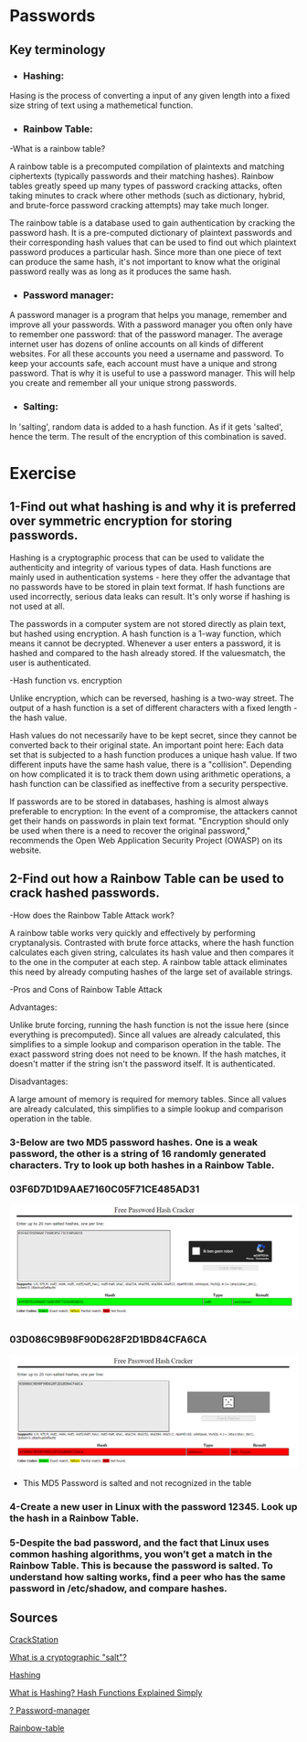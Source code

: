 # Passwords


## Key terminology

- ### Hashing: 

Hasing is the process of converting a input of any given length into a fixed size string of text using a mathemetical function.


- ### Rainbow Table:

-What is a rainbow table?

A rainbow table is a precomputed compilation of plaintexts and matching ciphertexts (typically passwords and their matching hashes). Rainbow tables greatly speed up many types of password cracking attacks, often taking minutes to crack where other methods (such as dictionary, hybrid, and brute-force password cracking attempts) may take much longer.

The rainbow table is a database used to gain authentication by cracking the password hash. It is a pre-computed dictionary of plaintext passwords and their corresponding hash values ​​that can be used to find out which plaintext password produces a particular hash. Since more than one piece of text can produce the same hash, it's not important to know what the original password really was as long as it produces the same hash.





 
 - ### Password manager: 
 
 A password manager is a program that helps you manage, remember and improve all your passwords. With a password manager you often only have to remember one password: that of the password manager. The average internet user has dozens of online accounts on all kinds of different websites. For all these accounts you need a username and password. To keep your accounts safe, each account must have a unique and strong password. That is why it is useful to use a password manager. This will help you create and remember all your unique strong passwords.

- ### Salting:

In 'salting', random data is added to a hash function. As if it gets 'salted', hence the term. The result of the encryption of this combination is saved.




# Exercise

## 1-Find out what hashing is and why it is preferred over symmetric encryption for storing passwords.

Hashing is a cryptographic process that can be used to validate the authenticity and integrity of various types of data. Hash functions are mainly used in authentication systems - here they offer the advantage that no passwords have to be stored in plain text format. If hash functions are used incorrectly, serious data leaks can result. It's only worse if hashing is not used at all.

The passwords in a computer system are not stored directly as plain text, but hashed using encryption. A hash function is a 1-way function, which means it cannot be decrypted. Whenever a user enters a password, it is hashed and compared to the hash already stored. If the values ​​match, the user is authenticated.

-Hash function vs. encryption

Unlike encryption, which can be reversed, hashing is a two-way street. The output of a hash function is a set of different characters with a fixed length - the hash value.

Hash values ​​do not necessarily have to be kept secret, since they cannot be converted back to their original state. An important point here: Each data set that is subjected to a hash function produces a unique hash value. If two different inputs have the same hash value, there is a "collision". Depending on how complicated it is to track them down using arithmetic operations, a hash function can be classified as ineffective from a security perspective.

If passwords are to be stored in databases, hashing is almost always preferable to encryption: In the event of a compromise, the attackers cannot get their hands on passwords in plain text format. "Encryption should only be used when there is a need to recover the original password," recommends the Open Web Application Security Project (OWASP) on its website.


## 2-Find out how a Rainbow Table can be used to crack hashed passwords.

-How does the Rainbow Table Attack work?

A rainbow table works very quickly and effectively by performing cryptanalysis. Contrasted with brute force attacks, where the hash function calculates each given string, calculates its hash value and then compares it to the one in the computer at each step. A rainbow table attack eliminates this need by already computing hashes of the large set of available strings. 

-Pros and Cons of Rainbow Table Attack

Advantages:

Unlike brute forcing, running the hash function is not the issue here (since everything is precomputed). Since all values ​​are already calculated, this simplifies to a simple lookup and comparison operation in the table.
The exact password string does not need to be known. If the hash matches, it doesn't matter if the string isn't the password itself. It is authenticated.


Disadvantages:

A large amount of memory is required for memory tables.
Since all values ​​are already calculated, this simplifies to a simple lookup and comparison operation in the table.

### 3-Below are two MD5 password hashes. One is a weak password, the other is a string of 16 randomly generated characters. Try to look up both hashes in a Rainbow Table.


### 03F6D7D1D9AAE7160C05F71CE485AD31

![Password1Crack](../00_includes/SEC-07%20Passwords/Password-1-Crack.PNG)

### 03D086C9B98F90D628F2D1BD84CFA6CA

![Password2Crack](../00_includes/SEC-07%20Passwords/Password-2-Crack.PNG)

- This MD5 Password is salted and not recognized in the table

### 4-Create a new user in Linux with the password 12345. Look up the hash in a Rainbow Table.



### 5-Despite the bad password, and the fact that Linux uses common hashing algorithms, you won’t get a match in the Rainbow Table. This is because the password is salted. To understand how salting works, find a peer who has the same password in /etc/shadow, and compare hashes.



## Sources

[CrackStation](https://crackstation.net/)

[What is a cryptographic "salt"?](https://crypto.stackexchange.com/questions/1776/what-is-a-cryptographic-salt)

[Hashing](https://www.techopedia.com/definition/14316/hashing-cybersecurity)

[What is Hashing? Hash Functions Explained Simply](https://www.youtube.com/watch?v=2BldESGZKB8)

[? Password-manager](https://www.zoho.com/vault/educational-content/what-is-a-password-manager.html#:~:text=A%20password%20manager%20is%20an,encrypted%20with%20one%20master%20password.)

[Rainbow-table](https://www.sciencedirect.com/topics/computer-science/rainbow-table)
